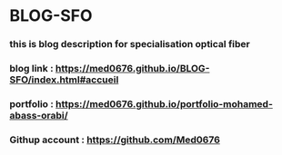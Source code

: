 # BLOG-SFO
### this is blog description for specialisation optical fiber
### blog link : https://med0676.github.io/BLOG-SFO/index.html#accueil
### portfolio : https://med0676.github.io/portfolio-mohamed-abass-orabi/
### Githup account : https://github.com/Med0676

